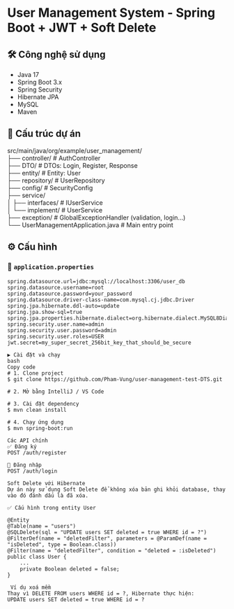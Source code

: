 # User Management System - Spring Boot + JWT + Soft Delete

## 🛠 Công nghệ sử dụng
- Java 17
- Spring Boot 3.x
- Spring Security
- Hibernate JPA
- MySQL
- Maven

## 📁 Cấu trúc dự án
 src/main/java/org/example/user_management/ <br>
├── controller/              # AuthController  <br>
├── DTO/                    # DTOs: Login, Register, Response  <br>
├── entity/                 # Entity: User  <br>
├── repository/             # UserRepository  <br>
├── config/                 # SecurityConfig  <br>
├── service/  <br>
│   ├── interfaces/         # IUserService  <br>
│   └── implement/           # UserService  <br>
├── exception/              # GlobalExceptionHandler (validation, login...)  <br>
└── UserManagementApplication.java  # Main entry point
## ⚙️ Cấu hình
### 📄 `application.properties`
```properties
spring.datasource.url=jdbc:mysql://localhost:3306/user_db
spring.datasource.username=root
spring.datasource.password=your_password
spring.datasource.driver-class-name=com.mysql.cj.jdbc.Driver
spring.jpa.hibernate.ddl-auto=update
spring.jpa.show-sql=true
spring.jpa.properties.hibernate.dialect=org.hibernate.dialect.MySQL8Dialect
spring.security.user.name=admin
spring.security.user.password=admin
spring.security.user.roles=USER
jwt.secret=my_super_secret_256bit_key_that_should_be_secure

▶️ Cài đặt và chạy
bash
Copy code
# 1. Clone project
$ git clone https://github.com/Pham-Vung/user-management-test-DTS.git

# 2. Mở bằng IntelliJ / VS Code

# 3. Cài đặt dependency
$ mvn clean install

# 4. Chạy ứng dụng
$ mvn spring-boot:run

Các API chính
✅ Đăng ký
POST /auth/register

🔐 Đăng nhập
POST /auth/login

Soft Delete với Hibernate
Dự án này sử dụng Soft Delete để không xóa bản ghi khỏi database, thay vào đó đánh dấu là đã xóa.

✅ Cấu hình trong entity User

@Entity
@Table(name = "users")
@SQLDelete(sql = "UPDATE users SET deleted = true WHERE id = ?")
@FilterDef(name = "deletedFilter", parameters = @ParamDef(name = "isDeleted", type = Boolean.class))
@Filter(name = "deletedFilter", condition = "deleted = :isDeleted")
public class User {
    ...
    private Boolean deleted = false;
}

 Ví dụ xoá mềm
Thay vì DELETE FROM users WHERE id = ?, Hibernate thực hiện:
UPDATE users SET deleted = true WHERE id = ?
